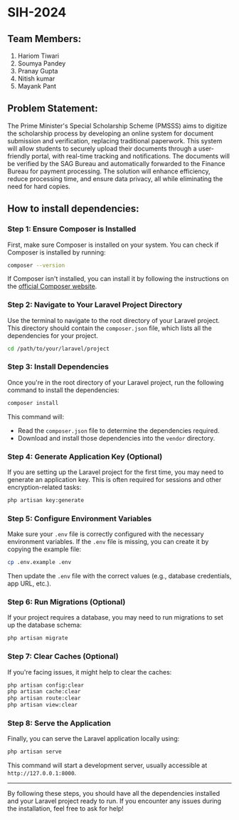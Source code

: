 # SIH-2024
## Team Members:
1) Hariom Tiwari
2) Soumya Pandey
3) Pranay Gupta
4) Nitish kumar
5) Mayank Pant

## Problem Statement:
The Prime Minister's Special Scholarship Scheme (PMSSS) aims to digitize the scholarship process by developing an online system for document submission and verification, replacing traditional paperwork. This system will allow students to securely upload their documents through a user-friendly portal, with real-time tracking and notifications. The documents will be verified by the SAG Bureau and automatically forwarded to the Finance Bureau for payment processing. The solution will enhance efficiency, reduce processing time, and ensure data privacy, all while eliminating the need for hard copies.


## How to install dependencies:

### Step 1: Ensure Composer is Installed
First, make sure Composer is installed on your system. You can check if Composer is installed by running:

```bash
composer --version
```

If Composer isn't installed, you can install it by following the instructions on the [official Composer website](https://getcomposer.org/download/).

### Step 2: Navigate to Your Laravel Project Directory
Use the terminal to navigate to the root directory of your Laravel project. This directory should contain the `composer.json` file, which lists all the dependencies for your project.

```bash
cd /path/to/your/laravel/project
```

### Step 3: Install Dependencies
Once you're in the root directory of your Laravel project, run the following command to install the dependencies:

```bash
composer install
```

This command will:
- Read the `composer.json` file to determine the dependencies required.
- Download and install those dependencies into the `vendor` directory.

### Step 4: Generate Application Key (Optional)
If you are setting up the Laravel project for the first time, you may need to generate an application key. This is often required for sessions and other encryption-related tasks:

```bash
php artisan key:generate
```

### Step 5: Configure Environment Variables
Make sure your `.env` file is correctly configured with the necessary environment variables. If the `.env` file is missing, you can create it by copying the example file:

```bash
cp .env.example .env
```

Then update the `.env` file with the correct values (e.g., database credentials, app URL, etc.).

### Step 6: Run Migrations (Optional)
If your project requires a database, you may need to run migrations to set up the database schema:

```bash
php artisan migrate
```

### Step 7: Clear Caches (Optional)
If you're facing issues, it might help to clear the caches:

```bash
php artisan config:clear
php artisan cache:clear
php artisan route:clear
php artisan view:clear
```

### Step 8: Serve the Application
Finally, you can serve the Laravel application locally using:

```bash
php artisan serve
```

This command will start a development server, usually accessible at `http://127.0.0.1:8000`.

---

By following these steps, you should have all the dependencies installed and your Laravel project ready to run. If you encounter any issues during the installation, feel free to ask for help!
